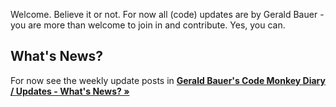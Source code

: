 Welcome.  Believe it or not. For now all (code) updates are by Gerald Bauer - you are more than welcome to join in and contribute. Yes, you can.


## What's News?

For now see the weekly update posts in [**Gerald Bauer's Code Monkey Diary / Updates - What's News? »**](https://geraldb.github.io/)  


